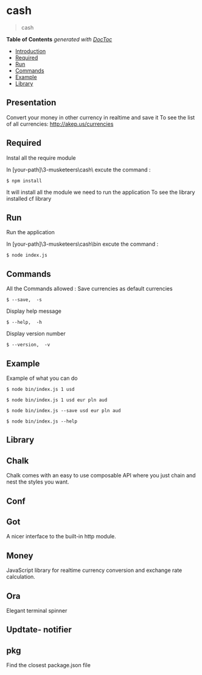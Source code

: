 # cash

> cash 

**Table of Contents**  *generated with [DocToc](https://github.com/thlorenz/doctoc)*

- [Introduction](#presentation)
- [Required](#required)
- [Run](#run)
- [Commands](#commands)
- [Example ](#example)
- [Library](#library)

## Presentation 

 Convert your money in other currency in realtime and save it 
 To see the list of all currencies: http://akep.us/currencies

## Required

Instal all the require module  

In [your-path]\3-musketeers\cash\ excute the command  : 
   
    $ npm install 

It will install all the module we need to run the application 
To see the library installed cf library 

## Run 
    
Run the application  

In [your-path]\3-musketeers\cash\bin excute the command  : 

    $ node index.js 

## Commands

All the Commands allowed :
Save currencies as default currencies

    $ --save,  -s  

Display help message

    $ --help,  -h   

Display version number

    $ --version,  -v     
    
## Example 

Example of what you can do 

    $ node bin/index.js 1 usd

    $ node bin/index.js 1 usd eur pln aud

    $ node bin/index.js --save usd eur pln aud

    $ node bin/index.js --help
 
 
 ## Library 
 
 ## Chalk 
 Chalk comes with an easy to use composable API where you just chain and nest the styles you want.
 
 ## Conf 
 
 ## Got 
 A nicer interface to the built-in http module.
 
 ## Money 
  JavaScript library for realtime currency conversion and exchange rate calculation.
  
 ## Ora 
  Elegant terminal spinner
  
 ## Updtate- notifier 
  
 ## pkg
 Find the closest package.json file